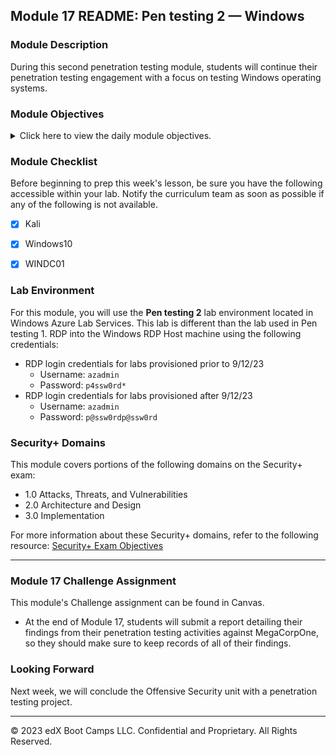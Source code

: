 ## Module 17 README: Pen testing 2 &mdash; Windows

### Module Description

During this second penetration testing module, students will continue their penetration testing engagement with a focus on testing Windows operating systems.


### Module Objectives 

<details>
    <summary>Click here to view the daily module objectives.</summary>

  <br>

- **Day 1:** Introduction to Windows Penetration Testing
  - Discern the differences between Windows and Linux penetration testing
  - Explain what ports a Windows machine commonly has open
  - Explain how Windows authentication works
  - Perform poisoning or spoofing attacks on a Windows network

    
- **Day 2:** Windows Exploitation, Privilege Escalation, and Credential Access
  - Generate payloads using `msfvenom`
  - Operate Meterpreter shells
  - Perform and explain how process migration works


- **Day 3:** Windows Persistence, Lateral Movement, Credential Access, and Review
  - Understand how Windows credentials and Mimikatz work
  - Perform lateral movement to other machines in a network
  - Explain what DC replication is and how to use the DCSync attack
    

</details>

### Module Checklist

Before beginning to prep this week's lesson, be sure you have the following accessible within your lab. Notify the curriculum team as soon as possible if any of the following is not available.

- [x] Kali
- [x] Windows10
- [x] WINDC01 


### Lab Environment

For this module, you will use the **Pen testing 2** lab environment located in Windows Azure Lab Services. This lab is different than the lab used in Pen testing 1. RDP into the Windows RDP Host machine using the following credentials:

- RDP login credentials for labs provisioned prior to 9/12/23
    - Username: `azadmin`
    - Password: `p4ssw0rd*`
- RDP login credentials for labs provisioned after 9/12/23
    - Username: `azadmin`
    - Password: `p@ssw0rdp@ssw0rd`


### Security+ Domains

This module covers portions of the following domains on the Security+ exam:

- 1.0 Attacks, Threats, and Vulnerabilities 
- 2.0 Architecture and Design 
- 3.0 Implementation

For more information about these Security+ domains, refer to the following resource: [Security+ Exam Objectives](https://comptiacdn.azureedge.net/webcontent/docs/default-source/exam-objectives/comptia-security-sy0-601-exam-objectives-(2-0).pdf?sfvrsn=8c5889ff_2)


---

### Module 17 Challenge Assignment
This module's Challenge assignment can be found in Canvas.
- At the end of Module 17, students will submit a report detailing their findings from their penetration testing activities against MegaCorpOne, so they should make sure to keep records of all of their findings.


### Looking Forward 

Next week, we will conclude the Offensive Security unit with a penetration testing project.


---


&copy; 2023 edX Boot Camps LLC. Confidential and Proprietary. All Rights Reserved.    
